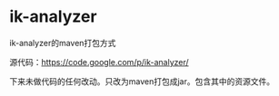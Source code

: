 ik-analyzer
===========

ik-analyzer的maven打包方式

源代码：https://code.google.com/p/ik-analyzer/

下来未做代码的任何改动。只改为maven打包成jar。包含其中的资源文件。

